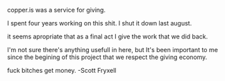copper.is was a service for giving.

I spent four years working on this shit. I shut it down last august.

it seems apropriate that as a final act I give the work that we did back.

I'm not sure there's anything usefull in here, but It's been important to
me since the begining of this project that we respect the giving economy.

fuck bitches get money.
-Scott Fryxell
